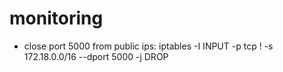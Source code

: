 # monitoring

- close port 5000 from public ips:
iptables -I INPUT -p tcp ! -s 172.18.0.0/16 --dport 5000 -j DROP
